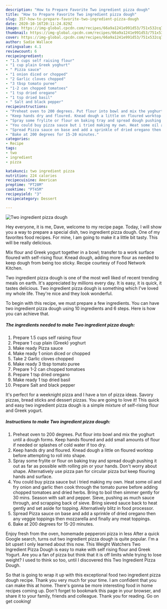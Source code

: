 ```yaml
---
description: "How to Prepare Favorite Two ingredient pizza dough"
title: "How to Prepare Favorite Two ingredient pizza dough"
slug: 357-how-to-prepare-favorite-two-ingredient-pizza-dough
date: 2020-10-16T20:11:24.829Z
image: https://img-global.cpcdn.com/recipes/66a9a1241e991d53/751x532cq70/two-ingredient-pizza-dough-recipe-main-photo.jpg
thumbnail: https://img-global.cpcdn.com/recipes/66a9a1241e991d53/751x532cq70/two-ingredient-pizza-dough-recipe-main-photo.jpg
cover: https://img-global.cpcdn.com/recipes/66a9a1241e991d53/751x532cq70/two-ingredient-pizza-dough-recipe-main-photo.jpg
author: Sadie Wallace
ratingvalue: 4.1
reviewcount: 6
recipeingredient:
- "1.5 cups self raising flour"
- "1 cup plain Greek yoghurt"
- " Pizza sauce"
- "1 onion diced or chopped"
- "2 Garlic cloves chopped"
- "3 tbsp tomato puree"
- "1-2 can chopped tomatoes"
- "1 tsp dried oregano"
- "1 tsp dried basil"
- " Salt and black pepper"
recipeinstructions:
- "Preheat oven to 200 degrees. Put flour into bowl and mix the yoghurt until a dough forms. Keep hands floured and add small amounts of flour if needed or splashes of cold water if too dry."
- "Keep hands dry and floured. Knead dough a little on floured worktop before attempting to roll into shape."
- "Spray some frylite or flour on baking tray and spread dough pushing it out as far as possible with rolling pin or your hands. Don&#39;t worry about shape. Alternatively use pizza pan for circular pizza but keep flouring hands and surface."
- "You could buy pizza sauce but i tried making my own. Heat some oil and fry onion and garlic then cook through the tomato puree before adding chopped tomatoes and dried herbs. Bring to boil then simmer gently for 30 mins. Season with salt and pepper. Sieve, pushing as much sauce through, and scrapping back of sieve. Bring sieved sauce back to heat gently and set aside for topping. Alternatively blitz in food processor."
- "Spread Pizza sauce on base and add a sprinkle of dried oregano then any veggie toppings then mozzarella and finally any meat toppings."
- "Bake at 200 degrees for 15-20 minutes."
categories:
- Recipe
tags:
- two
- ingredient
- pizza

katakunci: two ingredient pizza 
nutrition: 224 calories
recipecuisine: American
preptime: "PT28M"
cooktime: "PT45M"
recipeyield: "3"
recipecategory: Dessert

---
```



![Two ingredient pizza dough](https://img-global.cpcdn.com/recipes/66a9a1241e991d53/751x532cq70/two-ingredient-pizza-dough-recipe-main-photo.jpg)

Hey everyone, it is me, Dave, welcome to my recipe page. Today, I will show you a way to prepare a special dish, two ingredient pizza dough. One of my favorites food recipes. For mine, I am going to make it a little bit tasty. This will be really delicious.

Mix flour and Greek yogurt together in a bowl; transfer to a work surface floured with self-rising flour. Knead dough, adding more flour as needed to keep dough from being too sticky. Recipe courtesy of Food Network Kitchen.

Two ingredient pizza dough is one of the most well liked of recent trending meals on earth. It's appreciated by millions every day. It is easy, it is quick, it tastes delicious. Two ingredient pizza dough is something which I've loved my whole life. They're nice and they look wonderful.


To begin with this recipe, we must prepare a few ingredients. You can have two ingredient pizza dough using 10 ingredients and 6 steps. Here is how you can achieve that.

<!--inarticleads1-->

##### The ingredients needed to make Two ingredient pizza dough:

1. Prepare 1.5 cups self raising flour
1. Prepare 1 cup plain (Greek) yoghurt
1. Make ready  Pizza sauce
1. Make ready 1 onion diced or chopped
1. Take 2 Garlic cloves chopped
1. Make ready 3 tbsp tomato puree
1. Prepare 1-2 can chopped tomatoes
1. Prepare 1 tsp dried oregano
1. Make ready 1 tsp dried basil
1. Prepare  Salt and black pepper


It&#39;s perfect for a weeknight pizza and I have a ton of pizza ideas. Savory pizzas, bread sticks and dessert pizzas. You are going to love it! This quick and easy two ingredient pizza dough is a simple mixture of self-rising flour and Greek yogurt. 

<!--inarticleads2-->

##### Instructions to make Two ingredient pizza dough:

1. Preheat oven to 200 degrees. Put flour into bowl and mix the yoghurt until a dough forms. Keep hands floured and add small amounts of flour if needed or splashes of cold water if too dry.
1. Keep hands dry and floured. Knead dough a little on floured worktop before attempting to roll into shape.
1. Spray some frylite or flour on baking tray and spread dough pushing it out as far as possible with rolling pin or your hands. Don&#39;t worry about shape. Alternatively use pizza pan for circular pizza but keep flouring hands and surface.
1. You could buy pizza sauce but i tried making my own. Heat some oil and fry onion and garlic then cook through the tomato puree before adding chopped tomatoes and dried herbs. Bring to boil then simmer gently for 30 mins. Season with salt and pepper. Sieve, pushing as much sauce through, and scrapping back of sieve. Bring sieved sauce back to heat gently and set aside for topping. Alternatively blitz in food processor.
1. Spread Pizza sauce on base and add a sprinkle of dried oregano then any veggie toppings then mozzarella and finally any meat toppings.
1. Bake at 200 degrees for 15-20 minutes.


Enjoy fresh from the oven, homemade pepperoni pizza in less After a quick Google search, turns out two ingredient pizza dough is quite popular. I&#39;m a bit upset I only learned about this now. This Weight Watchers Two Ingredient Pizza Dough is easy to make with self rising flour and Greek Yogurt. Are you a fan of pizza but think that it is off limits while trying to lose weight? I used to think so too, until I discovered this Two Ingredient Pizza Dough. 

So that is going to wrap it up with this exceptional food two ingredient pizza dough recipe. Thank you very much for your time. I am confident that you can make this at home. There's gonna be more interesting food in home recipes coming up. Don't forget to bookmark this page in your browser, and share it to your family, friends and colleague. Thank you for reading. Go on get cooking!
